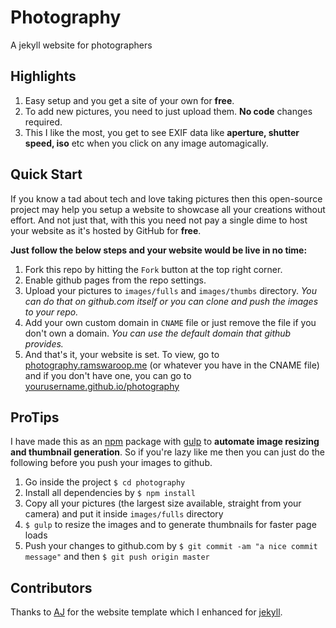 # Photography
A jekyll website for photographers

## Highlights
1. Easy setup and you get a site of your own for __free__.
2. To add new pictures, you need to just upload them. __No code__ changes required.
3. This I like the most, you get to see EXIF data like __aperture, shutter speed, iso__ etc when you click on any image automagically.

## Quick Start
If you know a tad about tech and love taking pictures then this open-source project may help you setup a website to showcase
all your creations without effort. And not just that, with this you need not pay a single dime to host your website as
it's hosted by GitHub for __free__.

**Just follow the below steps and your website would be live in no time:**

1. Fork this repo by hitting the `Fork` button at the top right corner.
2. Enable github pages from the repo settings.
3. Upload your pictures to `images/fulls` and `images/thumbs` directory. _You can do that on github.com itself or you can clone and push the images to your repo._
4. Add your own custom domain in `CNAME` file or just remove the file if you don't own a domain. _You can use the default domain that github provides._
5. And that's it, your website is set. To view, go to [photography.ramswaroop.me](http://photography.ramswaroop.me) (or whatever you have in the CNAME file) and if you don't have one, you can go to [yourusername.github.io/photography](http://yourusername.github.io/photography)
 
## ProTips
I have made this as an [npm](https://www.npmjs.com) package with [gulp](http://gulpjs.com/) to __automate image resizing
and thumbnail generation__. So if you're lazy like me then you can just do the following before you push your images to github.

1. Go inside the project `$ cd photography`
2. Install all dependencies by `$ npm install`
3. Copy all your pictures (the largest size available, straight from your camera) and put it inside `images/fulls` directory
4. `$ gulp` to resize the images and to generate thumbnails for faster page loads
5. Push your changes to github.com by `$ git commit -am "a nice commit message"` and then `$ git push origin master`

## Contributors
Thanks to [AJ](https://twitter.com/ajlkn) for the website template which I enhanced for [jekyll](http://jekyllrb.com/).


